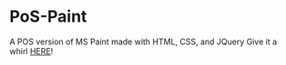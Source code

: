 # PoS-Paint
A POS version of MS Paint made with HTML, CSS, and JQuery
Give it a whirl [HERE](http://c-ro.github.io/PoS%20Paint/index.html)!
